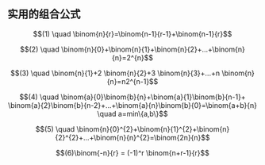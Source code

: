 ## **实用的组合公式**
$$(1) \quad \binom{n}{r}=\binom{n-1}{r-1}+\binom{n-1}{r}$$

$$(2) \quad \binom{n}{0}+\binom{n}{1}+\binom{n}{2}+...+\binom{n}{n}=2^{n}$$

$$(3) \quad \binom{n}{1}+2 \binom{n}{2}+3 \binom{n}{3}+...+n \binom{n}{n}=n2^{n-1}$$

$$(4) \quad \binom{a}{0}\binom{b}{n}+\binom{a}{1}\binom{b}{n-1}+ \binom{a}{2}\binom{b}{n-2}+...+\binom{a}{n}\binom{b}{0}=\binom{a+b}{n} \quad a=min\{a,b\}$$

$$(5) \quad \binom{n}{0}^{2}+\binom{n}{1}^{2}+\binom{n}{2}^{2}+...+\binom{n}{n}^{2}=\binom{2n}{n}$$

$$(6)\binom{-n}{r} = (-1)^r \binom{n+r-1}{r}$$








